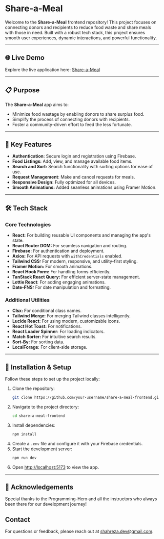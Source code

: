 
# Share-a-Meal 

Welcome to the **Share-a-Meal** frontend repository! This project focuses on connecting donors and recipients to reduce food waste and share meals with those in need. Built with a robust tech stack, this project ensures smooth user experiences, dynamic interactions, and powerful functionality.

---

## 🌐 Live Demo
Explore the live application here: [Share-a-Meal](https://share-aa-meal.web.app)

---

## 📋 Purpose
The **Share-a-Meal** app aims to:
- Minimize food wastage by enabling donors to share surplus food.
- Simplify the process of connecting donors with recipients.
- Foster a community-driven effort to feed the less fortunate.

---

## 🔑 Key Features
- **Authentication:** Secure login and registration using Firebase.
- **Food Listings:** Add, view, and manage available food items.
- **Search and Sort:** Search functionality with sorting options for ease of use.
- **Request Management:** Make and cancel requests for meals.
- **Responsive Design:** Fully optimized for all devices.
- **Smooth Animations:** Added seamless animations using Framer Motion.

---

## 🛠️ Tech Stack

### Core Technologies
- **React:** For building reusable UI components and managing the app's state.
- **React Router DOM:** For seamless navigation and routing.
- **Firebase:** For authentication and deployment.
- **Axios:** For API requests with `withCredentials` enabled.
- **Tailwind CSS:** For modern, responsive, and utility-first styling.
- **Framer Motion:** For smooth animations.
- **React Hook Form:** For handling forms efficiently.
- **TanStack React Query:** For efficient server-state management.
- **Lottie React:** For adding engaging animations.
- **Date-FNS:** For date manipulation and formatting.

### Additional Utilities
- **Clsx:** For conditional class names.
- **Tailwind Merge:** For merging Tailwind classes intelligently.
- **Lucide React:** For using modern, customizable icons.
- **React Hot Toast:** For notifications.
- **React Loader Spinner:** For loading indicators.
- **Match Sorter:** For intuitive search results.
- **Sort-By:** For sorting data.
- **LocalForage:** For client-side storage.

---

## 🚀 Installation & Setup

Follow these steps to set up the project locally:

1. Clone the repository:
   ```bash
   git clone https://github.com/your-username/share-a-meal-frontend.git
   ```
2. Navigate to the project directory:
   ```bash
   cd share-a-meal-frontend
   ```
3. Install dependencies:
   ```bash
   npm install
   ```
4. Create a `.env` file and configure it with your Firebase credentials.
5. Start the development server:
   ```bash
   npm run dev
   ```
6. Open [http://localhost:5173](http://localhost:5173) to view the app.

---

## 🙌 Acknowledgements
Special thanks to the Programming-Hero and all the instructors who always been there for our development journey!

## Contact
For questions or feedback, please reach out at [shahreza.dev@gmail.com](mailto:shahreza.dev@gmail.com).
